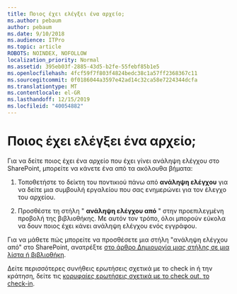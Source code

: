 ```yaml
---
title: Ποιος έχει ελέγξει ένα αρχείο;
ms.author: pebaum
author: pebaum
ms.date: 9/10/2018
ms.audience: ITPro
ms.topic: article
ROBOTS: NOINDEX, NOFOLLOW
localization_priority: Normal
ms.assetid: 395eb03f-2885-43d5-b2fe-55febf85b1e5
ms.openlocfilehash: 4fcf59f7f803f4824bedc38c1a57ff2368367c11
ms.sourcegitcommit: 0f0186044a3597e42ad14c32ca58e7224344dcfa
ms.translationtype: MT
ms.contentlocale: el-GR
ms.lasthandoff: 12/15/2019
ms.locfileid: "40054882"
---
```

# <a name="who-has-a-file-checked-out"></a>Ποιος έχει ελέγξει ένα αρχείο;

Για να δείτε ποιος έχει ένα αρχείο που έχει γίνει ανάληψη ελέγχου στο SharePoint, μπορείτε να κάνετε ένα από τα ακόλουθα βήματα:
  
1. Τοποθετήστε το δείκτη του ποντικιού πάνω από **ανάληψη ελέγχου** για να δείτε μια συμβουλή εργαλείου που σας ενημερώνει για τον έλεγχο του αρχείου. 
    
2. Προσθέστε τη στήλη " **ανάληψη ελέγχου από** " στην προεπιλεγμένη προβολή της βιβλιοθήκης. Με αυτόν τον τρόπο, όλοι μπορούν εύκολα να δουν ποιος έχει κάνει ανάληψη ελέγχου ενός εγγράφου. 
    
Για να μάθετε πώς μπορείτε να προσθέσετε μια στήλη "ανάληψη ελέγχου από" στο SharePoint, ανατρέξτε [στο άρθρο Δημιουργία μιας στήλης σε μια λίστα ή βιβλιοθήκη](https://go.microsoft.com/fwlink/?linkid=2019591). 
  
Δείτε περισσότερες συνήθεις ερωτήσεις σχετικά με το check in ή την κράτηση, δείτε τις [κορυφαίες ερωτήσεις σχετικά με το check out, το check-in](https://go.microsoft.com/fwlink/?linkid=2018786).
  

